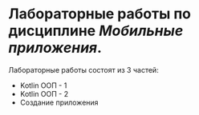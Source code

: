 # Лабораторные работы по дисциплине *Мобильные приложения*.

Лабораторные работы состоят из 3 частей:
 - Kotlin ООП - 1
 - Kotlin ООП - 2
 - Создание приложения
